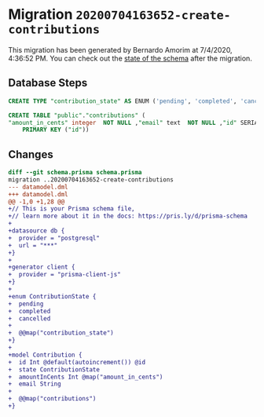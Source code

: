 # Migration `20200704163652-create-contributions`

This migration has been generated by Bernardo Amorim at 7/4/2020, 4:36:52 PM.
You can check out the [state of the schema](./schema.prisma) after the migration.

## Database Steps

```sql
CREATE TYPE "contribution_state" AS ENUM ('pending', 'completed', 'cancelled');

CREATE TABLE "public"."contributions" (
"amount_in_cents" integer  NOT NULL ,"email" text  NOT NULL ,"id" SERIAL,"state" "contribution_state" NOT NULL ,
    PRIMARY KEY ("id"))
```

## Changes

```diff
diff --git schema.prisma schema.prisma
migration ..20200704163652-create-contributions
--- datamodel.dml
+++ datamodel.dml
@@ -1,0 +1,28 @@
+// This is your Prisma schema file,
+// learn more about it in the docs: https://pris.ly/d/prisma-schema
+
+datasource db {
+  provider = "postgresql"
+  url = "***"
+}
+
+generator client {
+  provider = "prisma-client-js"
+}
+
+enum ContributionState {
+  pending
+  completed
+  cancelled
+
+  @@map("contribution_state")
+}
+
+model Contribution {
+  id Int @default(autoincrement()) @id
+  state ContributionState
+  amountInCents Int @map("amount_in_cents")
+  email String
+
+  @@map("contributions")
+}
```



